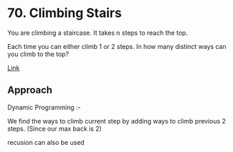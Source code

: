 # 70. Climbing Stairs

You are climbing a staircase. It takes n steps to reach the top.

Each time you can either climb 1 or 2 steps. In how many distinct ways can you climb to the top?

[Link](https://leetcode.com/problems/climbing-stairs/)

## Approach

Dynamic Programming :- 

We find the ways to climb current step by adding ways to climb previous 2 steps. (Since our max back is 2)

recusion can also be used
